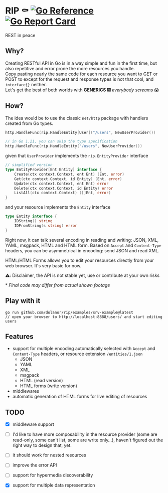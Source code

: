 # RIP ⚰ [![Go Reference](https://pkg.go.dev/badge/github.com/dolanor/rip.svg)](https://pkg.go.dev/github.com/dolanor/rip) [![Go Report Card](https://goreportcard.com/badge/github.com/dolanor/rip)](https://goreportcard.com/report/github.com/dolanor/rip)

REST in peace

## Why?

Creating RESTful API in Go is in a way simple and fun in the first time, but also repetitive and error prone the more resources you handle.  
Copy pasting nearly the same code for each resource you want to GET or POST to except for the request and response types is not that cool, and `interface{}` neither.  
Let's get the best of both worlds with **GENERICS** 🎆 *everybody screams* 😱  

## How?

The idea would be to use the classic `net/http` package with handlers created from Go types.

```go
http.HandleFunc(rip.HandleEntity[User]("/users", NewUserProvider())

// in Go 1.21, you can skip the type specification
http.HandleFunc(rip.HandleEntity("/users", NewUserProvider())
```

given that `UserProvider` implements the `rip.EntityProvider` interface

```go
// simplified version
type EntityProvider[Ent Entity] interface {
	Create(ctx context.Context, ent Ent) (Ent, error)
	Get(ctx context.Context, id Entity) (Ent, error)
	Update(ctx context.Context, ent Ent) error
	Delete(ctx context.Context, id Entity) error
	ListAll(ctx context.Context) ([]Ent, error)
}
```

and your resource implements the `Entity` interface

```go
type Entity interface {
	IDString() string
	IDFromString(s string) error
}
```

Right now, it can talk several encoding in reading and writing: JSON, XML, YAML, msgpack, HTML and HTML form.
Based on `Accept` and `Content-Type` headers, you can be asymmetrical in encoding: send JSON and read XML.

HTML/HTML Forms allows you to edit your resources directly from your web browser. It's very basic for now.

⚠️: Disclaimer, the API is not stable yet, use or contribute at your own risks


\* *Final code may differ from actual shown footage*

## Play with it

```console
go run github.com/dolanor/rip/examples/srv-example@latest
// open your browser to http://localhost:8888/users/ and start editing users
```

## Features

- support for multiple encoding automatically selected with `Accept` and `Content-Type` headers, or resource extension `/entities/1.json`
  - JSON
  - YAML
  - XML
  - msgpack
  - HTML (read version)
  - HTML forms (write version)
- middlewares
- automatic generation of HTML forms for live editing of resources

## TODO

- [x] middleware support
- [ ] I'd like to have more composability in the resource provider (some are read-only, some can't list, some are write only…), haven't figured out the right way to design that, yet.
- [ ] it should work for nested resources
- [ ] improve the error API
- [ ] support for hypermedia discoverability
- [x] support for multiple data representation

